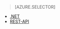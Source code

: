 > [AZURE.SELECTOR]
- [.NET](../articles/media-services/media-services-dotnet-how-to-use.md)
- [REST-API](../articles/media-services/media-services-rest-how-to-use.md)
